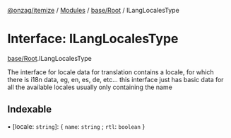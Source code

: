 [@onzag/itemize](../README.md) / [Modules](../modules.md) / [base/Root](../modules/base_Root.md) / ILangLocalesType

# Interface: ILangLocalesType

[base/Root](../modules/base_Root.md).ILangLocalesType

The interface for locale data for translation contains
a locale, for which there is i18n data, eg, en, es, de, etc...
this interface just has basic data for all the available locales
usually only containing the name

## Indexable

▪ [locale: `string`]: { `name`: `string` ; `rtl`: `boolean`  }
